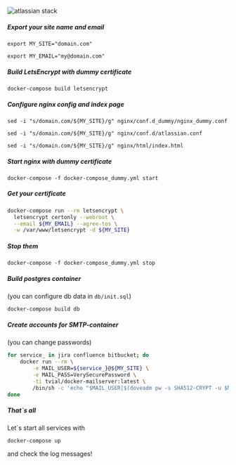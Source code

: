 ![atlassian stack](http://approximatenumber.github.io/images/atlassian_stack.png)

##### Export your site name and email

`export MY_SITE="domain.com"`

`export MY_EMAIL="my@domain.com"`

##### Build LetsEncrypt with dummy certificate

`docker-compose build letsencrypt`

##### Configure nginx config and index page

`sed -i "s/domain.com/${MY_SITE}/g" nginx/conf.d_dummy/nginx_dummy.conf`

`sed -i "s/domain.com/${MY_SITE}/g" nginx/conf.d/atlassian.conf`

`sed -i "s/domain.com/${MY_SITE}/g" nginx/html/index.html`

##### Start nginx with dummy certificate

`docker-compose -f docker-compose_dummy.yml start`

##### Get your certificate

```bash
docker-compose run --rm letsencrypt \
  letsencrypt certonly --webroot \
  --email ${MY_EMAIL} --agree-tos \
  -w /var/www/letsencrypt -d ${MY_SITE}
```
##### Stop them

`docker-compose -f docker-compose_dummy.yml stop`

##### Build postgres container

(you can configure db data in `db/init.sql`)

`docker-compose build db`

##### Create accounts for SMTP-container

(you can change passwords)

```bash
for service_ in jira confluence bitbucket; do
    docker run --rm \
        -e MAIL_USER=${service_}@${MY_SITE} \
        -e MAIL_PASS=VerySecurePassword \
        -ti tvial/docker-mailserver:latest \
        /bin/sh -c 'echo "$MAIL_USER|$(doveadm pw -s SHA512-CRYPT -u $MAIL_USER -p $MAIL_PASS)"' >> config/postfix-accounts.cf
done
```

##### That\`s all

Let\`s start all services with

`docker-compose up`

and check the log messages!
